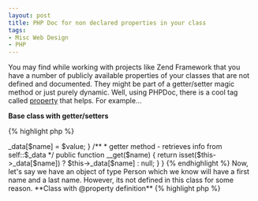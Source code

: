 ```yaml
---
layout: post
title: PHP Doc for non declared properties in your class
tags:
- Misc Web Design
- PHP
---
```


You may find while working with projects like Zend Framework that you have a number of publicly available properties of your classes that are not defined and documented.  They might be part of a getter/setter magic method or just purely dynamic.  Well, using PHPDoc, there is a cool tag called [property](http://manual.phpdoc.org/HTMLSmartyConverter/PHP/phpDocumentor/tutorial_tags.property.pkg.html) that helps.  For example...

**Base class with getter/setters**

{% highlight php %}
<?php
class base
{
    /**
     * @var data storage
     */
    protected $_data = array();
    
    /**
     * setter method - used to store data in self::$_data
     */
    public function __set($name, $value)
    { 
        $this->_data[$name] = $value;
    }
    
    /**
     * getter method - retrieves info from self::$_data
     */
    public function __get($name)
    {
        return isset($this->_data[$name]) ? $this->_data[$name] : null;
    }
}
{% endhighlight %}
    


Now, let's say we have an object of type Person which we know will have a first name and a last name.  However, its not defined in this class for some reason.

**Class with @property definition**

{% highlight php %}
<?php
class person extends base
{
    @property string $first_name The user's first name
    @property string $last_name The user's last name
}
{% endhighlight %}


Now, when creating instance of this class, if your IDE supports PHPDoc, you will now have those previously undocumented and undefined properties available.
